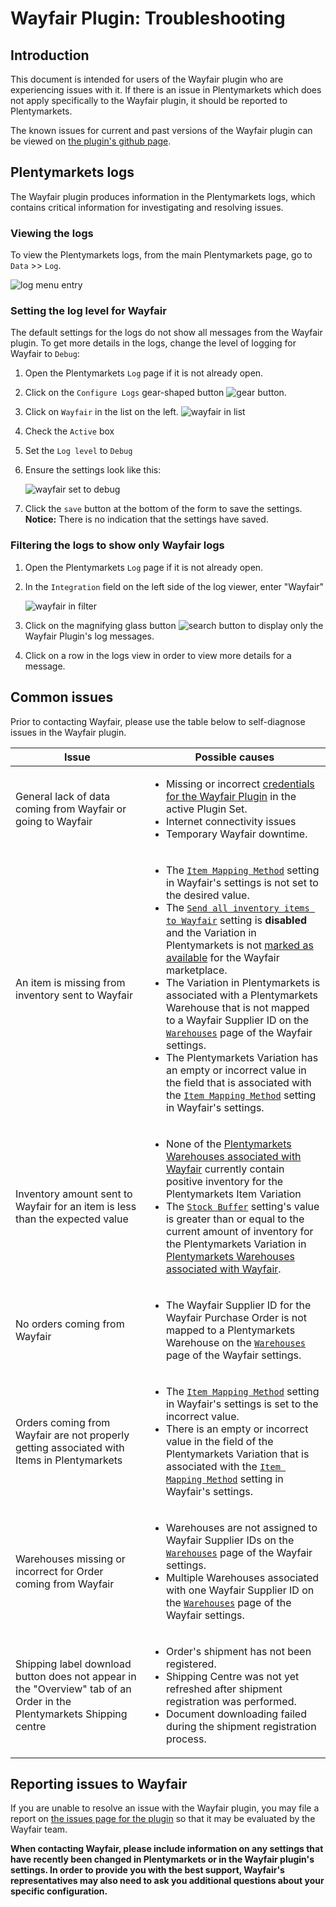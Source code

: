 # Wayfair Plugin: Troubleshooting

## Introduction

This document is intended for users of the Wayfair plugin who are experiencing issues with it. If there is an issue in Plentymarkets which does not apply specifically to the Wayfair plugin, it should be reported to Plentymarkets.

The known issues for current and past versions of the Wayfair plugin can be viewed on [the plugin's github page](https://github.com/wayfair-contribs/plentymarkets-plugin/issues).


## Plentymarkets logs

The Wayfair plugin produces information in the Plentymarkets logs, which contains critical information for investigating and resolving issues.

### Viewing the logs
To view the Plentymarkets logs, from the main Plentymarkets page, go to `Data` >> `Log`.

![log menu entry](../../../images/en/troubleshooting/menu_data_log.png)

### Setting the log level for Wayfair

The default settings for the logs do not show all messages from the Wayfair plugin. To get more details in the logs, change the level of logging for Wayfair to `Debug`:

1. Open the Plentymarkets `Log` page if it is not already open.

2. Click on the `Configure Logs` gear-shaped button ![gear button](../../../images/common/button_gear.png).

3. Click on `Wayfair` in the list on the left.
    ![wayfair in list](../../../images/en/troubleshooting/wayfair_log_category.png)

4. Check the `Active` box

5. Set the `Log level` to  `Debug`

6. Ensure the settings look like this:

    ![wayfair set to debug](../../../images/en/troubleshooting/wayfair_logs_active_debug.png)

7. Click the `save` button at the bottom of the form to save the settings. **Notice:** There is no indication that the settings have saved.

### Filtering the logs to show only Wayfair logs

1. Open the Plentymarkets `Log` page if it is not already open.

2. In the `Integration` field on the left side of the log viewer, enter "Wayfair"

    ![wayfair in filter](../../../images/en/troubleshooting/filter_logs_wayfair.png)

3. Click on the magnifying glass button ![search button](../../../images/common/button_search.png) to display only the Wayfair Plugin's log messages.

4. Click on a row in the logs view in order to view more details for a message.


## Common issues

Prior to contacting Wayfair, please use the table below to self-diagnose issues in the Wayfair plugin.

| Issue | Possible causes |
| ----- | --------------- |
| General lack of data coming from Wayfair or going to Wayfair | <ul><li>Missing or incorrect [credentials for the Wayfair Plugin](https://github.com/wayfair-contribs/plentymarkets-plugin/blob/main/meta/documents/user_guide/en/initial_setup.md#1-authorizing-the-wayfair-plugin-to-access-wayfair-interfaces) in the active Plugin Set.</li><li>Internet connectivity issues</li><li>Temporary Wayfair downtime.</ul> |
| An item is missing from inventory sent to Wayfair | <ul><li>The [`Item Mapping Method`](https://github.com/wayfair-contribs/plentymarkets-plugin/blob/main/meta/documents/user_guide/en/settings_guide.md#item-mapping-method) setting in Wayfair's settings is not set to the desired value.</li><li>The [`Send all inventory items to Wayfair`](https://github.com/wayfair-contribs/plentymarkets-plugin/blob/main/meta/documents/user_guide/en/settings_guide.md#send-all-inventory-items-to-wayfair) setting is **disabled** and the Variation in Plentymarkets is not [marked as available](https://github.com/wayfair-contribs/plentymarkets-plugin/blob/main/meta/documents/user_guide/en/initial_setup.md#5-making-items-available-for-sale-on-wayfair) for the Wayfair marketplace.</li><li>The Variation in Plentymarkets is associated with a Plentymarkets Warehouse that is not mapped to a Wayfair Supplier ID on the [`Warehouses`](https://github.com/wayfair-contribs/plentymarkets-plugin/blob/main/meta/documents/user_guide/en/settings_guide.md#warehouses-page) page of the Wayfair settings.</li><li>The Plentymarkets Variation has an empty or incorrect value in the field that is associated with the [`Item Mapping Method`](https://github.com/wayfair-contribs/plentymarkets-plugin/blob/main/meta/documents/user_guide/en/settings_guide.md#item-mapping-method) setting in Wayfair's settings.</li></ul>
| Inventory amount sent to Wayfair for an item is less than the expected value | <ul><li>None of the [Plentymarkets Warehouses associated with Wayfair](https://github.com/wayfair-contribs/plentymarkets-plugin/blob/main/meta/documents/user_guide/en/settings_guide.md#warehouses-page) currently contain positive inventory for the Plentymarkets Item Variation</li><li>The [`Stock Buffer`](https://github.com/wayfair-contribs/plentymarkets-plugin/blob/main/meta/documents/user_guide/en/settings_guide.md#stock-buffer) setting's value is greater than or equal to the current amount of inventory for the Plentymarkets Variation in [Plentymarkets Warehouses associated with Wayfair](https://github.com/wayfair-contribs/plentymarkets-plugin/blob/main/meta/documents/user_guide/en/settings_guide.md#warehouses-page).</li></ul> |
| No orders coming from Wayfair | <ul><li>The Wayfair Supplier ID for the Wayfair Purchase Order is not mapped to a Plentymarkets Warehouse on the [`Warehouses`](https://github.com/wayfair-contribs/plentymarkets-plugin/blob/main/meta/documents/user_guide/en/settings_guide.md#warehouses-page) page of the Wayfair settings.</li></ul> |
| Orders coming from Wayfair are not properly getting associated with Items in Plentymarkets | <ul><li>The [`Item Mapping Method`](https://github.com/wayfair-contribs/plentymarkets-plugin/blob/main/meta/documents/user_guide/en/settings_guide.md#item-mapping-method) setting in Wayfair's settings is set to the incorrect value.</li><li>There is an empty or incorrect value in the field of the Plentymarkets Variation that is associated with the [`Item Mapping Method`](https://github.com/wayfair-contribs/plentymarkets-plugin/blob/main/meta/documents/user_guide/en/settings_guide.md#item-mapping-method) setting in Wayfair's settings.</li></ul> |
| Warehouses missing or incorrect for Order coming from Wayfair | <ul><li>Warehouses are not assigned to Wayfair Supplier IDs on the [`Warehouses`](https://github.com/wayfair-contribs/plentymarkets-plugin/blob/main/meta/documents/user_guide/en/settings_guide.md#warehouses-page) page of the Wayfair settings.</li><li>Multiple Warehouses associated with one Wayfair Supplier ID on the [`Warehouses`](https://github.com/wayfair-contribs/plentymarkets-plugin/blob/main/meta/documents/user_guide/en/settings_guide.md#warehouses-page) page of the Wayfair settings.</li></ul> |
| Shipping label download button does not appear in the "Overview" tab of an Order in the Plentymarkets Shipping centre | <ul><li>Order's shipment has not been registered.</li><li>Shipping Centre was not yet refreshed after shipment registration was performed.</li><li>Document downloading failed during the shipment registration process.</li></ul> |

## Reporting issues to Wayfair

If you are unable to resolve an issue with the Wayfair plugin, you may file a report on [the issues page for the plugin](https://github.com/wayfair-contribs/plentymarkets-plugin/issues) so that it may be evaluated by the Wayfair team.

**When contacting Wayfair, please include information on any settings that have recently been changed in Plentymarkets or in the Wayfair plugin's settings. In order to provide you with the best support, Wayfair's representatives may also need to ask you additional questions about your specific configuration.**
